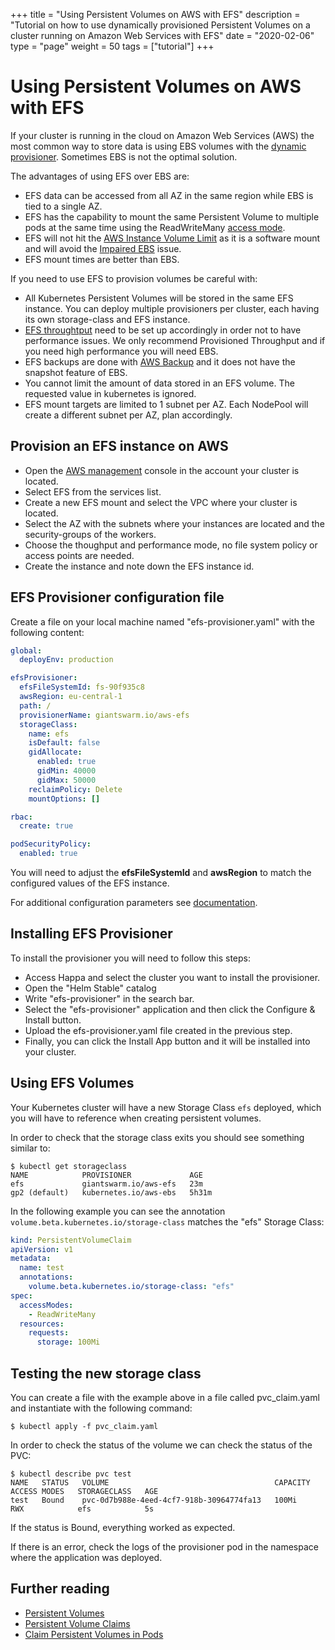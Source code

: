 +++
title = "Using Persistent Volumes on AWS with EFS"
description = "Tutorial on how to use dynamically provisioned Persistent Volumes on a cluster running on Amazon Web Services with EFS"
date = "2020-02-06"
type = "page"
weight = 50
tags = ["tutorial"]
+++

# Using Persistent Volumes on AWS with EFS

If your cluster is running in the cloud on Amazon Web Services (AWS) the most common way to store data is using EBS volumes with the [dynamic provisioner](https://docs.giantswarm.io/guides/using-persistent-volumes-on-aws/). Sometimes EBS is not the optimal solution.

The advantages of using EFS over EBS are:
- EFS data can be accessed from all AZ in the same region while EBS is tied to a single AZ.
- EFS has the capability to mount the same Persistent Volume to multiple pods at the same time using the ReadWriteMany [access mode](https://kubernetes.io/docs/concepts/storage/persistent-volumes/#access-modes).
- EFS will not hit the [AWS Instance Volume Limit](https://docs.aws.amazon.com/AWSEC2/latest/UserGuide/volume_limits.html) as it is a software mount and will avoid the [Impaired EBS](https://docs.giantswarm.io/guides/aws-impaired-volumes/) issue.
- EFS mount times are better than EBS.

If you need to use EFS to provision volumes be careful with:
- All Kubernetes Persistent Volumes will be stored in the same EFS instance. You can deploy multiple provisioners per cluster, each having its own storage-class and EFS instance.
- [EFS throughtput](https://docs.aws.amazon.com/efs/latest/ug/performance.html) need to be set up accordingly in order not to have performance issues. We only recommend Provisioned Throughput and if you need high performance you will need EBS.
- EFS backups are done with [AWS Backup](https://aws.amazon.com/backup/) and it does not have the snapshot feature of EBS.
- You cannot limit the amount of data stored in an EFS volume. The requested value in kubernetes is ignored.
- EFS mount targets are limited to 1 subnet per AZ. Each NodePool will create a different subnet per AZ, plan accordingly. 


## Provision an EFS instance on AWS
- Open the [AWS management](https://aws.amazon.com/console/) console in the account your cluster is located.
- Select EFS from the services list.
- Create a new EFS mount and select the VPC where your cluster is located.
- Select the AZ with the subnets where your instances are located and the security-groups of the workers.
- Choose the thoughput and performance mode, no file system policy or access points are needed.
- Create the instance and note down the EFS instance id.

## EFS Provisioner configuration file
Create a file on your local machine named "efs-provisioner.yaml" with the following content:
```yaml
global:
  deployEnv: production

efsProvisioner:
  efsFileSystemId: fs-90f935c8
  awsRegion: eu-central-1
  path: /
  provisionerName: giantswarm.io/aws-efs
  storageClass:
    name: efs
    isDefault: false
    gidAllocate:
      enabled: true
      gidMin: 40000
      gidMax: 50000
    reclaimPolicy: Delete
    mountOptions: []

rbac:
  create: true

podSecurityPolicy:
  enabled: true
```
You will need to adjust the **efsFileSystemId** and **awsRegion** to match the configured values of the EFS instance.

For additional configuration parameters see [documentation](https://github.com/kubernetes-incubator/external-storage/tree/master/aws/efs).

## Installing EFS Provisioner
To install the provisioner you will need to follow this steps:
- Access Happa and select the cluster you want to install the provisioner.
- Open the "Helm Stable" catalog
- Write "efs-provisioner" in the search bar.
- Select the "efs-provisioner" application and then click the Configure & Install button.
- Upload the efs-provisioner.yaml file created in the previous step.
- Finally, you can click the Install App button and it will be installed into your cluster.

## Using EFS Volumes
Your Kubernetes cluster will have a new Storage Class `efs` deployed, which you will have to reference when creating persistent volumes.

In order to check that the storage class exits you should see something similar to:
```nohighlight
$ kubectl get storageclass
NAME            PROVISIONER             AGE
efs             giantswarm.io/aws-efs   23m
gp2 (default)   kubernetes.io/aws-ebs   5h31m
```

In the following example you can see the annotation `volume.beta.kubernetes.io/storage-class` matches the "efs" Storage Class:
```yaml
kind: PersistentVolumeClaim
apiVersion: v1
metadata:
  name: test
  annotations:
    volume.beta.kubernetes.io/storage-class: "efs"
spec:
  accessModes:
    - ReadWriteMany
  resources:
    requests:
      storage: 100Mi
```

## Testing the new storage class

You can create a file with the example above in a file called pvc_claim.yaml and instantiate with the following command:
```nohighlight
$ kubectl apply -f pvc_claim.yaml
```
In order to check the status of the volume we can check the status of the PVC:
```nohighlight
$ kubectl describe pvc test
NAME   STATUS   VOLUME                                     CAPACITY   ACCESS MODES   STORAGECLASS   AGE
test   Bound    pvc-0d7b988e-4eed-4cf7-918b-30964774fa13   100Mi        RWX            efs            5s
```
If the status is Bound, everything worked as expected.

If there is an error, check the logs of the provisioner pod in the namespace where the application was deployed.

## Further reading

- [Persistent Volumes](https://kubernetes.io/docs/concepts/storage/persistent-volumes/#persistent-volumes)
- [Persistent Volume Claims](https://kubernetes.io/docs/concepts/storage/persistent-volumes/#persistentvolumeclaims)
- [Claim Persistent Volumes in Pods](https://kubernetes.io/docs/concepts/storage/persistent-volumes/#claims-as-volumes)

